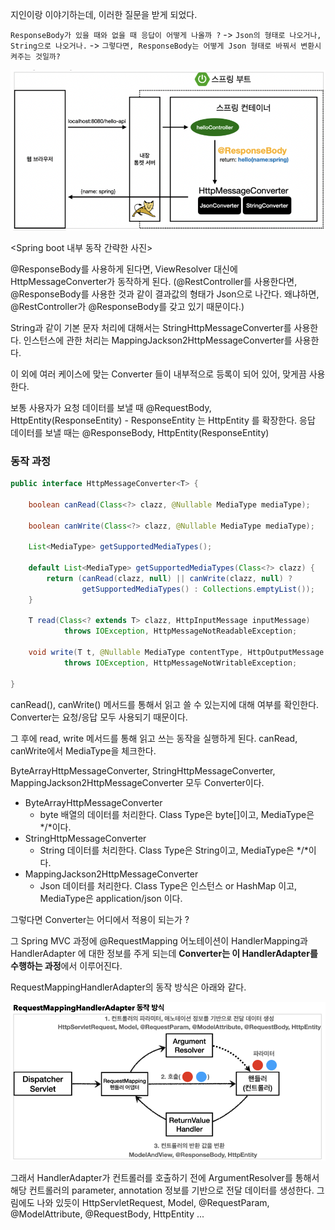 지인이랑 이야기하는데, 이러한 질문을 받게 되었다.

`ResponseBody가 있을 때와 없을 때 응답이 어떻게 나올까 ?` -> `Json의 형태로 나오거나, String으로 나오거나.`
-> `그렇다면, ResponseBody는 어떻게 Json 형태로 바꿔서 변환시켜주는 것일까?`

![img_1.png](img_1.png)

<Spring boot 내부 동작 간략한 사진>

@ResponseBody를 사용하게 된다면, ViewResolver 대신에 HttpMessageConverter가 동작하게 된다.
(@RestController를 사용한다면, @ResponseBody를 사용한 것과 같이 결과값의 형태가 Json으로 나간다.
왜냐하면, @RestController가 @ResponseBody를 갖고 있기 때문이다.)

String과 같이 기본 문자 처리에 대해서는 StringHttpMessageConverter를 사용한다. 인스턴스에 관한 처리는
MappingJackson2HttpMessageConverter를 사용한다. 

이 외에 여러 케이스에 맞는 Converter 들이 내부적으로 등록이 되어 있어, 맞게끔 사용한다.

보통 사용자가 요청 데이터를 보낼 때 @RequestBody, HttpEntity(ResponseEntity) - ResponseEntity 는 HttpEntity 를 확장한다.
응답 데이터를 보낼 때는 @ResponseBody, HttpEntity(ResponseEntity)

### 동작 과정 

```java
public interface HttpMessageConverter<T> {

    boolean canRead(Class<?> clazz, @Nullable MediaType mediaType);

    boolean canWrite(Class<?> clazz, @Nullable MediaType mediaType);

    List<MediaType> getSupportedMediaTypes();

    default List<MediaType> getSupportedMediaTypes(Class<?> clazz) {
        return (canRead(clazz, null) || canWrite(clazz, null) ?
                getSupportedMediaTypes() : Collections.emptyList());
    }

    T read(Class<? extends T> clazz, HttpInputMessage inputMessage)
            throws IOException, HttpMessageNotReadableException;

    void write(T t, @Nullable MediaType contentType, HttpOutputMessage outputMessage)
            throws IOException, HttpMessageNotWritableException;

}
```

canRead(), canWrite() 메서드를 통해서 읽고 쓸 수 있는지에 대해 여부를 확인한다. Converter는 요청/응답 모두 사용되기 때문이다.

그 후에 read, write 메서드를 통해 읽고 쓰는 동작을 실행하게 된다. canRead, canWrite에서 MediaType을 체크한다. 

ByteArrayHttpMessageConverter, StringHttpMessageConverter, MappingJackson2HttpMessageConverter 모두 Converter이다.

- ByteArrayHttpMessageConverter
  - byte 배열의 데이터를 처리한다. Class Type은 byte[]이고, MediaType은 */*이다.
- StringHttpMessageConverter
  - String 데이터를 처리한다. Class Type은 String이고, MediaType은 */*이다.
- MappingJackson2HttpMessageConverter
  - Json 데이터를 처리한다. Class Type은 인스턴스 or HashMap 이고, MediaType은 application/json 이다.

그렇다면 Converter는 어디에서 적용이 되는가 ? 

그 Spring MVC 과정에 @RequestMapping 어노테이션이 HandlerMapping과 HandlerAdapter 에 대한 정보를 주게 되는데
**Converter는 이 HandlerAdapter를 수행하는 과정**에서 이루어진다.

RequestMappingHandlerAdapter의 동작 방식은 아래와 같다.

![img_2.png](img_2.png)

그래서 HandlerAdapter가 컨트롤러를 호출하기 전에 ArgumentResolver를 통해서 
해당 컨트롤러의 parameter, annotation 정보를 기반으로 전달 데이터를 생성한다. 그림에도 나와 있듯이
HttpServletRequest, Model, @RequestParam, @ModelAttribute, @RequestBody, HttpEntity ... 

